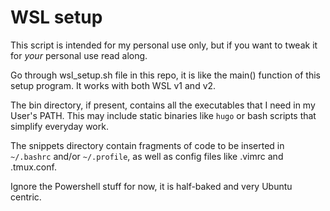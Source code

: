 # WSL setup

This script is intended for my personal use only, but if you want to tweak it for *your* 
personal use read along.

Go through wsl_setup.sh file in this repo, it is like the main() function of this setup program.
It works with both WSL v1 and v2.

The bin directory, if present, contains all the executables that I need in my User's PATH. This may
include static binaries like `hugo` or bash scripts that simplify everyday work.

The snippets directory contain fragments of code to be inserted in `~/.bashrc` and/or `~/.profile`,
as well as config files like .vimrc and .tmux.conf.

Ignore the Powershell stuff for now, it is half-baked and very Ubuntu centric.

